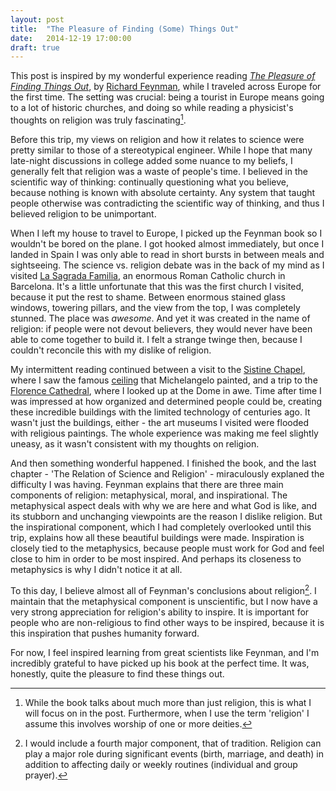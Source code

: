 ```yaml
---
layout: post
title:  "The Pleasure of Finding (Some) Things Out"
date:   2014-12-19 17:00:00
draft: true
---
```


This post is inspired by my wonderful experience reading [_The Pleasure of Finding Things Out_](http://www.amazon.com/The-Pleasure-Finding-Things-Out/dp/0465023959), by [Richard Feynman](http://en.wikipedia.org/wiki/Richard_Feynman), while I traveled across Europe for the first time. The setting was crucial: being a tourist in Europe means going to a lot of historic churches, and doing so while reading a physicist's thoughts on religion was truly fascinating[^religion-intro].

Before this trip, my views on religion and how it relates to science were pretty similar to those of a stereotypical engineer. While I hope that many late-night discussions in college added some nuance to my beliefs, I generally felt that religion was a waste of people's time. I believed in the scientific way of thinking: continually questioning what you believe, because nothing is known with absolute certainty. Any system that taught people otherwise was contradicting the scientific way of thinking, and thus I believed religion to be unimportant.

When I left my house to travel to Europe, I picked up the Feynman book so I wouldn't be bored on the plane. I got hooked almost immediately, but once I landed in Spain I was only able to read in short bursts in between meals and sightseeing. The science vs. religion debate was in the back of my mind as I visited [La Sagrada Familia](http://en.wikipedia.org/wiki/Sagrada_Fam%C3%ADlia), an enormous Roman Catholic church in Barcelona. It's a little unfortunate that this was the first church I visited, because it put the rest to shame. Between enormous stained glass windows, towering  pillars, and the view from the top, I was completely stunned. The place was _awesome_. And yet it was created in the name of religion: if people were not devout believers, they would never have been able to come together to build it. I felt a strange twinge then, because I couldn't reconcile this with my dislike of religion.

My intermittent reading continued between a visit to the [Sistine Chapel](http://en.wikipedia.org/wiki/Sistine_Chapel), where I saw the famous [ceiling](http://en.wikipedia.org/wiki/Sistine_Chapel_ceiling) that Michelangelo painted, and a trip to the [Florence Cathedral](http://en.wikipedia.org/wiki/Florence_Cathedral), where I looked up at the Dome in awe. Time after time I was impressed at how organized and determined people could be, creating these incredible buildings with the limited technology of centuries ago. It wasn't just the buildings, either - the art museums I visited were flooded with religious paintings. The whole experience was making me feel slightly uneasy, as it wasn't consistent with my thoughts on religion.

And then something wonderful happened. I finished the book, and the last chapter - 'The Relation of Science and Religion' - miraculously explaned the difficulty I was having. Feynman explains that there are three main components of religion: metaphysical, moral, and inspirational. The metaphysical aspect deals with why we are here and what God is like, and its stubborn and unchanging viewpoints are the reason I dislike religion. But the inspirational component, which I had completely overlooked until this trip, explains how all these beautiful buildings were made. Inspiration is closely tied to the metaphysics, because people must work for God and feel close to him in order to be most inspired. And perhaps its closeness to metaphysics is why I didn't notice it at all.

To this day, I believe almost all of Feynman's conclusions about religion[^tradition]. I maintain that the metaphysical component is unscientific, but I now have a very strong appreciation for religion's ability to inspire. It is important for people who are non-religious to find other ways to be inspired, because it is this inspiration that pushes humanity forward.

For now, I feel inspired learning from great scientists like Feynman, and I'm incredibly grateful to have picked up his book at the perfect time. It was, honestly, quite the pleasure to find these things out.


[^religion-intro]: While the book talks about much more than just religion, this is what I will focus on in the post. Furthermore, when I use the term 'religion' I assume this involves worship of one or more deities.

[^tradition]: I would include a fourth major component, that of tradition. Religion can play a major role during significant events (birth, marriage, and death) in addition to affecting daily or weekly routines (individual and group prayer).


<!---

# Possible Quotes:

> The remark which I read somewhere, that science is all right so long as it doesn't attack religion, was the clue that I needed to understand the problem

> The old problems, such as the relation of science and religion... are not often publicly discussed because of the limitations of specialization

> I didn't have much patience with what's called the humanities, even though in the university there were humanities that you had to take

> So altogether I can't believe these special stories that have been made up about our relationship to the universe at large

> I can live with doubt and uncertainty... I think it's much more interesting to live not knowing than to have answers which might be wrong

> In religion, the moral lessons are taught, but they are not just taught once - you are inspired again and again

> So the question changes a little bit from "Is there a God?" to "How sure is it that there is a God?"

> [Religion] gives inspiration not only for moral conduct - it gives inspiration for the arts and for all kinds of great throughts and actions as well

-->